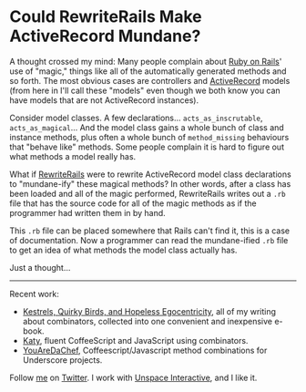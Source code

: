 Could RewriteRails Make ActiveRecord Mundane?
===

A thought crossed my mind: Many people complain about [Ruby on Rails](http://rubyonrails.org/ "Ruby on Rails")' use of "magic," things like all of the automatically generated methods and so forth. The most obvious cases are controllers and [ActiveRecord](http://api.rubyonrails.org/classes/ActiveRecord/Base.html "Class: ActiveRecord::Base") models (from here in I'll call these "models" even though we both know you can have models that are not ActiveRecord instances).

Consider model classes. A few declarations... `acts_as_inscrutable`, `acts_as_magical`... And the model class gains a whole bunch of class and instance methods, plus often a whole bunch of `method_missing` behaviours that "behave like" methods. Some people complain it is hard to figure out what methods a model really has.

What if [RewriteRails](http://github.com/raganwald/rewrite_rails "raganwald's rewrite_rails at master &mdash; GitHub") were to rewrite ActiveRecord model class declarations to "mundane-ify" these magical methods? In other words, after a class has been loaded and all of the magic performed, RewriteRails writes out a `.rb` file that has the source code for all of the magic methods as if the programmer had written them in by hand.

This `.rb` file can be placed somewhere that Rails can't find it, this is a case of documentation. Now a programmer can read the mundane-ified `.rb` file to get an idea of what methods the model class actually has.

Just a thought...

---

Recent work:

* [Kestrels, Quirky Birds, and Hopeless Egocentricity](http://leanpub.com/combinators), all of my writing about combinators, collected into one convenient and inexpensive e-book.
* [Katy](http://github.com/raganwald/Katy), fluent CoffeeScript and JavaScript using combinators.
* [YouAreDaChef](http://github.com/raganwald/YouAreDaChef), Coffeescript/Javascript method combinations for Underscore projects.

Follow [me](http://reginald.braythwayt.com) on [Twitter](http://twitter.com/raganwald). I work with [Unspace Interactive](http://unspace.ca), and I like it.